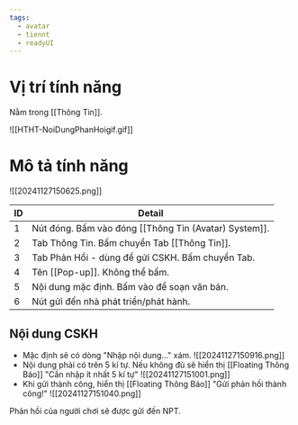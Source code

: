 ```yaml
---
tags:
  - avatar
  - tiennt
  - readyUI
---
```

# Vị trí tính năng
Nằm trong [[Thông Tin]]. 

![[HTHT-NoiDungPhanHoigif.gif]]

# Mô tả tính năng
![[20241127150625.png]]

| ID  | Detail                                                |
| --- | ----------------------------------------------------- |
| 1   | Nút đóng. Bấm vào đóng [[Thông Tin (Avatar) System]]. |
| 2   | Tab Thông Tin. Bấm chuyển Tab [[Thông Tin]].          |
| 3   | Tab Phản Hồi - dùng để gửi CSKH. Bấm chuyển Tab.      |
| 4   | Tên [[Pop-up]]. Không thể bấm.                        |
| 5   | Nội dung mặc định. Bấm vào để soạn văn bản.           |
| 6   | Nút gửi đến nhà phát triển/phát hành.                 |
## Nội dung CSKH
- Mặc định sẽ có dòng "Nhập nội dung..." xám. ![[20241127150916.png]]
- Nội dung phải có trên 5 kí tự. Nếu không đủ sẽ hiển thị [[Floating Thông Báo]] "Cần nhập ít nhất 5 kí tự"
![[20241127151001.png]]
- Khi gửi thành công, hiển thị [[Floating Thông Báo]] "Gửi phản hồi thành công!" 
![[20241127151040.png]]

Phản hồi của người chơi sẽ được gửi đến NPT.